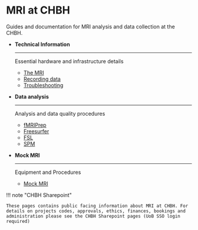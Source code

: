 # MRI at CHBH

Guides and documentation for MRI analysis and data collection at the CHBH.

<div class="grid cards" markdown>

-   **Technical Information**

    ---

    Essential hardware and infrastructure details

    - [The MRI](hardware/scanner.md)
    - [Recording data](hardware/stimulus_equipment.md)
    - [Troubleshooting](hardware/troubleshooting.md)

-   **Data analysis**

    ---

    Analysis and data quality procedures

    - [fMRIPrep](analysis/fmriprep.md)
    - [Freesurfer](analysis/freesurfer.md)
    - [FSL](analysis/fsl.md)
    - [SPM](analysis/spm.md)

-   **Mock MRI**

    ---

    Equipment and Procedures

    - [Mock MRI](mockmri/mockmri.md)


</div>

!!! note "CHBH Sharepoint"

    These pages contains public facing information about MRI at CHBH. For details on projects codes, approvals, ethics, finances, bookings and administration please see the CHBH Sharepoint pages (UoB SSO login required)
